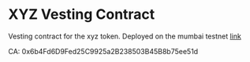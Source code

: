 # XYZ Vesting Contract
Vesting contract for the xyz token.
Deployed on the mumbai testnet [link](https://mumbai.polygonscan.com/address/0x6b4fd6d9fed25c9925a2b238503b45b8b75ee51d#code)

CA: 0x6b4Fd6D9Fed25C9925a2B238503B45B8b75ee51d